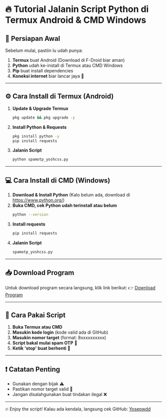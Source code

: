 # 🔥 Tutorial Jalanin Script Python di Termux Android & CMD Windows

## 🎯 Persiapan Awal
Sebelum mulai, pastiin lu udah punya:
1. **Termux** buat Android (Download di F-Droid biar aman)
2. **Python** udah ke-install di Termux atau CMD Windows
3. **Pip** buat install dependencies
4. **Koneksi internet** biar lancar jaya 🚀

---

## ⚙️ Cara Install di Termux (Android)
1. **Update & Upgrade Termux**
   ```sh
   pkg update && pkg upgrade -y
   ```
2. **Install Python & Requests**
   ```sh
   pkg install python -y
   pip install requests
   ```
3. **Jalanin Script**
   ```sh
   python spamotp_yoshcss.py
   ```

---

## 💻 Cara Install di CMD (Windows)
1. **Download & Install Python** (Kalo belum ada, download di https://www.python.org/)
2. **Buka CMD, cek Python udah terinstall atau belum**
   ```sh
   python --version
   ```
3. **Install requests**
   ```sh
   pip install requests
   ```
5. **Jalanin Script**
   ```sh
   spamotp_yoshcss.py
   ```

---

## 📥 Download Program
Untuk download program secara langsung, klik link berikut:
👉 [Download Program](https://sfl.gl/ZztSU)

---

## 🔑 Cara Pakai Script
1. **Buka Termux atau CMD**
2. **Masukin kode login** (kode valid ada di GitHub)
3. **Masukin nomor target** (format: 8xxxxxxxxxx)
4. **Script bakal mulai spam OTP** 🚀
5. **Ketik 'stop' buat berhenti** 🛑

---

## ❗ Catatan Penting
- Gunakan dengan bijak ⚠️
- Pastikan nomor target valid 📱
- Jangan disalahgunakan buat tindakan ilegal ❌

---

🔥 Enjoy the script! Kalau ada kendala, langsung cek GitHub: [Yosepwdd](https://github.com/Yosepwdd)

